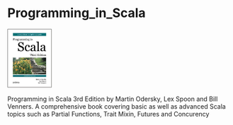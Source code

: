 # Programming_in_Scala

<img src="src/main/scala/Programming_in_Scala.jpg" width="100">

Programming in Scala 3rd Edition by Martin Odersky, Lex Spoon and Bill Venners. A comprehensive book covering basic as well as advanced Scala topics such as Partial Functions, Trait Mixin, Futures and Concurency
